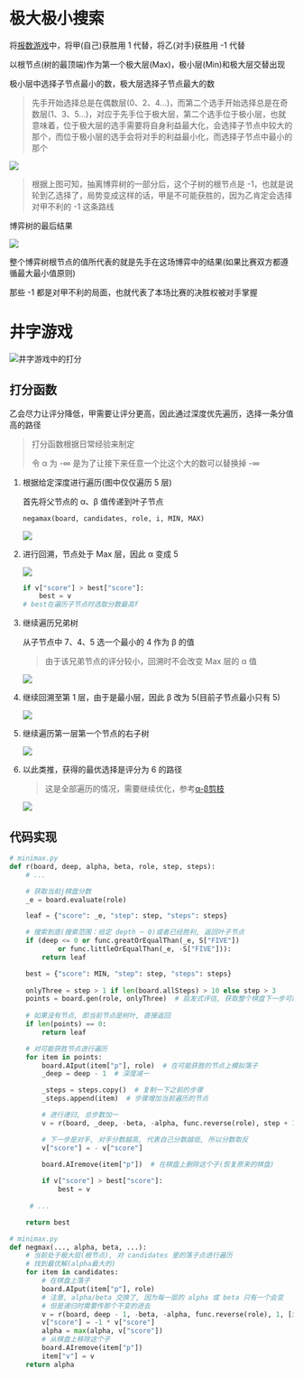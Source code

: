 # 极大极小搜索

将[报数游戏](Game-Tree.md)中，将甲(自己)获胜用 1 代替，将乙(对手)获胜用 -1 代替

以根节点(树的最顶端)作为第一个极大层(Max)，极小层(Min)和极大层交替出现

极小层中选择子节点最小的数，极大层选择子节点最大的数

> 先手开始选择总是在偶数层(0、2、4...)，而第二个选手开始选择总是在奇数层(1、3、5...)，对应于先手位于极大层，第二个选手位于极小层，也就意味着，位于极大层的选手需要将自身利益最大化，会选择子节点中较大的那个，而位于极小层的选手会将对手的利益最小化，而选择子节点中最小的那个
>

![](assets/202111112147272.jpg)

> 根据上图可知，抽离博弈树的一部分后，这个子树的根节点是 -1，也就是说轮到乙选择了，局势变成这样的话，甲是不可能获胜的，因为乙肯定会选择对甲不利的 -1 这条路线

博弈树的最后结果

![](assets/202111112047620.jpg)

整个博弈树根节点的值所代表的就是先手在这场博弈中的结果(如果比赛双方都遵循最大最小值原则)

那些 -1 都是对甲不利的局面，也就代表了本场比赛的决胜权被对手掌握

# 井字游戏

![井字游戏中的打分](assets/202111112227746.jpg)

## 打分函数

乙会尽力让评分降低，甲需要让评分更高，因此通过深度优先遍历，选择一条分值高的路径

> 打分函数根据日常经验来制定
>
> 令 α 为 -∞ 是为了让接下来任意一个比这个大的数可以替换掉 -∞

1. 根据给定深度进行遍历(图中仅仅遍历 5 层)

   首先将父节点的 α、β 值传递到叶子节点

   ```python
   negamax(board, candidates, role, i, MIN, MAX)
   ```

   ![](assets/202111121348693.jpg)

2. 进行回溯，节点处于 Max 层，因此 α 变成 5

   ![](assets/202111121352259.jpg)

   ```python
   if v["score"] > best["score"]:
       best = v
   # best在遍历子节点时选取分数最高f
   ```

3. 继续遍历兄弟树

   从子节点中 7、4、5 选一个最小的 4 作为 β 的值

   > 由于该兄弟节点的评分较小，回溯时不会改变 Max 层的 α 值

   ![](assets/202111121358688.jpg)

3. 继续回溯至第 1 层，由于是最小层，因此 β 改为 5(目前子节点最小只有 5)

   ![](assets/202111121443129.jpg)

5. 继续遍历第一层第一个节点的右子树

   ![](assets/202111121416220.jpg)

5. 以此类推，获得的最优选择是评分为 6 的路径

   > 这是全部遍历的情况，需要继续优化，参考[α-β剪枝](Alpha-Beta.md)
   
   ![](assets/202111121109240.jpg)

## 代码实现

```python
# minimax.py
def r(board, deep, alpha, beta, role, step, steps):
	# ...

    # 获取当前j棋盘分数
    _e = board.evaluate(role)

    leaf = {"score": _e, "step": step, "steps": steps}

    # 搜索到底(搜索范围：给定 depth ~ 0)或者已经胜利, 返回叶子节点
    if (deep <= 0 or func.greatOrEqualThan(_e, S["FIVE"])
            or func.littleOrEqualThan(_e, -S["FIVE"])):
        return leaf

    best = {"score": MIN, "step": step, "steps": steps}
    
    onlyThree = step > 1 if len(board.allSteps) > 10 else step > 3
    points = board.gen(role, onlyThree)  # 启发式评估, 获取整个棋盘下一步可能获胜的节点
    
    # 如果没有节点, 即当前节点是树叶, 直接返回
    if len(points) == 0:
        return leaf

    # 对可能获胜节点进行遍历
    for item in points:
        board.AIput(item["p"], role)  # 在可能获胜的节点上模拟落子
        _deep = deep - 1  # 深度减一

        _steps = steps.copy()  # 复制一下之前的步骤
        _steps.append(item)  # 步骤增加当前遍历的节点

        # 进行递归, 总步数加一
        v = r(board, _deep, -beta, -alpha, func.reverse(role), step + 1, _steps)

        # 下一步是对手, 对手分数越高, 代表自己分数越低, 所以分数取反
        v["score"] = - v["score"]

        board.AIremove(item["p"])  # 在棋盘上删除这个子(恢复原来的棋盘)
        
        if v["score"] > best["score"]:
            best = v
        
     # ...

    return best
```

```python
# minimax.py
def negmax(..., alpha, beta, ...):
    # 当前处于极大层(根节点), 对 candidates 里的落子点进行遍历
    # 找到最优解(alpha最大的)
    for item in candidates:
        # 在棋盘上落子
        board.AIput(item["p"], role)
        # 注意, alpha/beta 交换了, 因为每一层的 alpha 或 beta 只有一个会变
        # 但是递归时需要传那个不变的进去
        v = r(board, deep - 1, -beta, -alpha, func.reverse(role), 1, [item])
        v["score"] = -1 * v["score"]
        alpha = max(alpha, v["score"])
        # 从棋盘上移除这个子
        board.AIremove(item["p"])
        item["v"] = v
    return alpha
```
